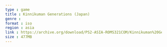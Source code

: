 ```yaml
---
type : game
title : Kinnikuman Generations (Japan)
genre : 
format : iso
region : asia
link : https://archive.org/download/PS2-ASIA-ROMS321COM/Kinnikuman%20Generations%20%28Japan%29.7z
size : 477MB
---
```

